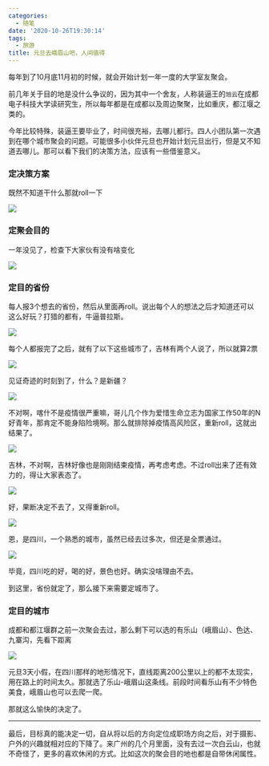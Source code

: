 ```yaml
---
categories:
  - 随笔
date: '2020-10-26T19:30:14'
tags:
  - 旅游
title: 元旦去峨眉山吧，人间值得
---
```



每年到了10月底11月初的时候，就会开始计划一年一度的大学室友聚会。

前几年关于目的地是没什么争议的，因为其中一个舍友，人称装逼王的`旭云`在成都电子科技大学读研究生，所以每年都是在成都以及周边聚聚，比如重庆，都江堰之类的。

今年比较特殊，装逼王要毕业了，时间很充裕，去哪儿都行。四人小团队第一次遇到在哪个城市聚会的问题。可能很多小伙伴元旦也开始计划元旦出行，但是又不知道去哪儿。那可以看下我们的决策方法，应该有一些借鉴意义。


### 定决策方案

既然不知道干什么那就roll一下

![](https://suncle-public.oss-cn-shenzhen.aliyuncs.com/pics/article/2021-new-year-day/leshan-planning-1.jpg)

<!--more-->

### 定聚会目的

一年没见了，检查下大家伙有没有啥变化

![](https://suncle-public.oss-cn-shenzhen.aliyuncs.com/pics/article/2021-new-year-day/leshan-planning-2.jpg)

### 定目的省份

每人报3个想去的省份，然后从里面再roll。说出每个人的想法之后才知道还可以这么好玩？打猎的都有，牛逼普拉斯。

![](https://suncle-public.oss-cn-shenzhen.aliyuncs.com/pics/article/2021-new-year-day/leshan-planning-3.jpg)

每个人都报完了之后，就有了以下这些城市了，吉林有两个人说了，所以就算2票

![](https://suncle-public.oss-cn-shenzhen.aliyuncs.com/pics/article/2021-new-year-day/leshan-planning-4.jpg)

见证奇迹的时刻到了，什么？是新疆？

![](https://suncle-public.oss-cn-shenzhen.aliyuncs.com/pics/article/2021-new-year-day/leshan-planning-5.jpg)

不对啊，喀什不是疫情很严重嘛，哥儿几个作为爱惜生命立志为国家工作50年的N好青年，那肯定不能身陷险境啊。那么就排除掉疫情高风险区，重新roll，这就出结果了。

![](https://suncle-public.oss-cn-shenzhen.aliyuncs.com/pics/article/2021-new-year-day/leshan-planning-6.jpg)

吉林，不对啊，吉林好像也是刚刚结束疫情，再考虑考虑。不过roll出来了还有效力的，得让大家表态了。

![](https://suncle-public.oss-cn-shenzhen.aliyuncs.com/pics/article/2021-new-year-day/leshan-planning-7.jpg)

好，果断决定不去了，又得重新roll。

![](https://suncle-public.oss-cn-shenzhen.aliyuncs.com/pics/article/2021-new-year-day/leshan-planning-8.jpg)

恩，是四川，一个熟悉的城市，虽然已经去过多次，但还是全票通过。

![](https://suncle-public.oss-cn-shenzhen.aliyuncs.com/pics/article/2021-new-year-day/leshan-planning-9.jpg)

毕竟，四川吃的好，喝的好，景色也好。确实没啥理由不去。

到这里，省份就定了，那么接下来需要定城市了。

### 定目的城市

成都和都江堰群之前一次聚会去过，那么剩下可以选的有乐山（峨眉山）、色达、九寨沟，先看下距离

![](https://suncle-public.oss-cn-shenzhen.aliyuncs.com/pics/article/2021-new-year-day/leshan-planning-10.jpg)

元旦3天小假，在四川那样的地形情况下，直线距离200公里以上的都不太现实，用在路上的时间太久。那就选了乐山-峨眉山这条线。前段时间看乐山有不少特色美食，峨眉山也可以去爬一爬。

那就这么愉快的决定了。

---

最后，目标真的能决定一切，自从将以后的方向定位成职场方向之后，对于摄影、户外的兴趣就相对应的下降了。来广州的几个月里面，没有去过一次白云山，也就不奇怪了，更多的喜欢休闲的方式。比如这次的聚会目的地也都是自带休闲属性。



